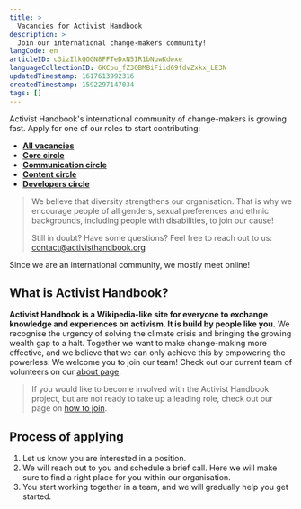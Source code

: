 ```yaml
---
title: >
  Vacancies for Activist Handbook
description: >
  Join our international change-makers community!
langCode: en
articleID: c3izIlkQOGN8FFTeDxN5IR1bNuwKdwxe
languageCollectionID: 6KCpu_fZ3OBMBiFiid69fdvZxkx_LE3N
updatedTimestamp: 1617613992316
createdTimestamp: 1592297147034
tags: []
---
```


Activist Handbook's international community of change-makers is growing fast. Apply for one of our roles to start contributing:

-   [**All vacancies**](https://airtable.com/shrwlhB02r8fij4TW)
-   [**Core circle**](https://airtable.com/shrwlhB02r8fij4TW?filter_Circles=Core%20circle)
-   [**Communication circle**](https://airtable.com/shrwlhB02r8fij4TW?filter_Circles=Communication%20circle)
-   [**Content circle**](https://airtable.com/shrwlhB02r8fij4TW?filter_Circles=Content%20circle)
-   [**Developers circle**](https://airtable.com/shrwlhB02r8fij4TW?filter_Circles=Developers%20circle)

> We believe that diversity strengthens our organisation. That is why we encourage people of all genders, sexual preferences and ethnic backgrounds, including people with disabilities, to join our cause!
> 
> Still in doubt? Have some questions? Feel free to reach out to us: [contact@activisthandbook.org](mailto:contact@activisthandbook.org)

<div></div>

Since we are an international community, we mostly meet online!

## What is Activist Handbook?

**Activist Handbook is a Wikipedia-like site for everyone to exchange knowledge and experiences on activism. It is build by people like you.** We recognise the urgency of solving the climate crisis and bringing the growing wealth gap to a halt. Together we want to make change-making more effective, and we believe that we can only achieve this by empowering the powerless. We welcome you to join our team! Check out our current team of volunteers on our [about page](/about).

> If you would like to become involved with the Activist Handbook project, but are not ready to take up a leading role, check out our page on [how to join](/join).

## Process of applying

1.  Let us know you are interested in a position.
2.  We will reach out to you and schedule a brief call. Here we will make sure to find a right place for you within our organisation.
3.  You start working together in a team, and we will gradually help you get started.